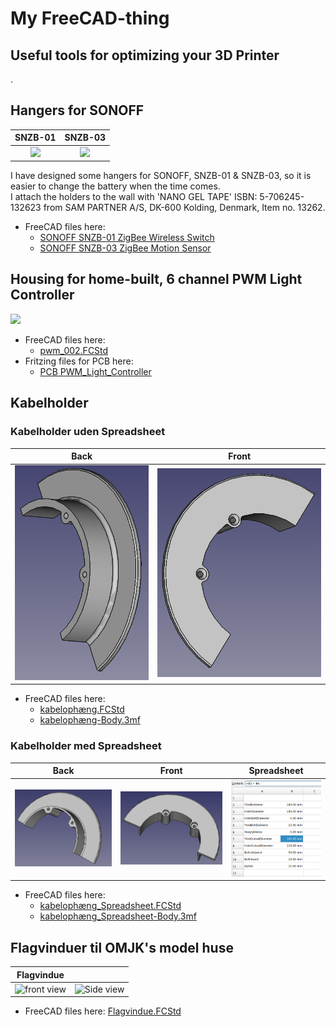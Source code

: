 # My FreeCAD-thing

## Useful tools for optimizing your 3D Printer

. 

## Hangers for SONOFF

|SNZB-01|SNZB-03|
|:---:|:---:|
|![](./SNZB-01/Images/Skærmbillede%20fra%202023-10-31%2019-50-20.png)|![](./SNZB-03/Images/Skærmbillede%20fra%202023-10-31%2019-51-42.png)|

I have designed some hangers for SONOFF, SNZB-01 & SNZB-03, so it is easier to change the battery when the time comes.  
I attach the holders to the wall with 'NANO GEL TAPE' ISBN: 5-706245-132623 from SAM PARTNER A/S, DK-600 Kolding, Denmark, Item no. 13262.

* FreeCAD files here:
  * [SONOFF SNZB-01 ZigBee Wireless Switch](./SNZB-01/)
  * [SONOFF SNZB-03 ZigBee Motion Sensor](./SNZB-03/)

## Housing for home-built, 6 channel PWM Light Controller

![](./PWM_Light_Controller/Images/Skærmbillede%20fra%202022-10-19%2022-08-58.png)

* FreeCAD files here:
  * [pwm_002.FCStd](./PWM_Light_Controller/pwm_002.FCStd)
* Fritzing files for PCB here:
  * [PCB PWM_Light_Controller](https://github.com/sekt1953/Fritzing/tree/main/My_PCB/PWM_Light_Controller/)

## Kabelholder

### Kabelholder uden Spreadsheet

|Back|Front|
|:---:|:---:|
|![Skærmbillede%20fra%202023-11-23%2015-44-49.png](./Kabelophæng/Images/Skærmbillede%20fra%202023-11-23%2015-44-49.png)|![Skærmbillede%20fra%202023-11-23%2015-45-18.png](./Kabelophæng/Images/Skærmbillede%20fra%202023-11-23%2015-45-18.png)|

* FreeCAD files here:
  * [kabelophæng.FCStd](./Kabelophæng/kabelophæng.FCStd)
  * [kabelophæng-Body.3mf](./Kabelophæng/kabelophæng-Body.3mf)

### Kabelholder med Spreadsheet

|Back|Front|Spreadsheet|
|:---:|:---:|:---:|
|![Back](./Kabelophæng/Images/Skærmbillede%20fra%202023-11-25%2009-36-25.png)|![Front](./Kabelophæng/Images/Skærmbillede%20fra%202023-11-25%2009-35-54.png)|![sheet](./Kabelophæng/Images/Skærmbillede%20fra%202023-11-25%2009-47-00.png)

* FreeCAD files here:
  * [kabelophæng_Spreadsheet.FCStd](./Kabelophæng/kabelophæng_Spreadsheet.FCStd)
  * [kabelophæng_Spreadsheet-Body.3mf](./Kabelophæng/kabelophæng_Spreadsheet-Body.3mf)


## Flagvinduer til OMJK's model huse

|Flagvindue||
|:---:|:---:|
|![front view](./Flagvindue/Images/Skærmbillede%20fra%202023-11-08%2015-09-18.png)|![Side view](./Flagvindue/Images/Skærmbillede%20fra%202023-11-08%2015-13-45.png)|

* FreeCAD files here: [Flagvindue.FCStd](./Flagvindue/Flagvindue.FCStd)
